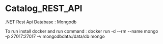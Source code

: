 # Catalog_REST_API
.NET Rest Api 
Database : Mongodb

To run install docker and run command : 
docker run -d --rm --name mongo -p 27017:27017 -v mongodbdata:/data/db mongo
